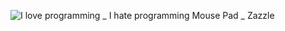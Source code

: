 ![I love programming _ I hate programming Mouse Pad _ Zazzle](https://github.com/user-attachments/assets/cf83ebeb-ca99-4543-86a1-8002ef7b26dd)
